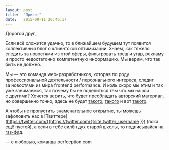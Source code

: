 ```yaml
---
layout: post
title:  "Привет"
date:   2015-09-11 20:46:17
---
```

Дорогой друг,

Если всё сложится удачно, то&nbsp;в&nbsp;ближайшем будущем тут появится коллективный блог о&nbsp;клиентской оптимизации. Знаем, как тяжело следить за&nbsp;новостями из&nbsp;этой сферы, фильтровать треш <strike>и угар</strike>, рекламу и&nbsp;просто недостаточно компетентную информацию. Мы&nbsp;верим, что так быть не&nbsp;должно.

Мы&nbsp;&mdash; это команда <nobr>web-разработчиков</nobr>, которая по&nbsp;роду профессиональной деятельности / персонального интереса, следит за&nbsp;новостями из&nbsp;мира frontend performance. И&nbsp;коль скоро мы&nbsp;этим и&nbsp;так уже занимаемся, так почему&nbsp;бы не&nbsp;поделиться тем что мы&nbsp;нашли с&nbsp;другими? Хочется верить, что будет преобладать авторский материал, но&nbsp;совершенно точно, здесь не&nbsp;будет [такого](/), [такого](/) и&nbsp;вот [такого](/).

А&nbsp;чтобы не&nbsp;пропустить знаменательное открытие, ты&nbsp;можешь зафоловить наc в [Твиттере](https://twitter.com/{{https://twitter.com/{{site.twitter_username }}) (пока ещё пустой), а&nbsp;если в&nbsp;тебе силён дух старой школы, то&nbsp;подписывайся на [rss-фид](/feed.xml).

&mdash;&nbsp;с&nbsp;любовью, команда perfception.com

